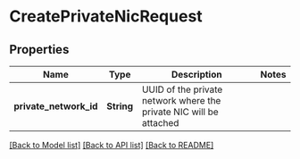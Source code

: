 # CreatePrivateNicRequest

## Properties

Name | Type | Description | Notes
------------ | ------------- | ------------- | -------------
**private_network_id** | **String** | UUID of the private network where the private NIC will be attached | 

[[Back to Model list]](../README.md#documentation-for-models) [[Back to API list]](../README.md#documentation-for-api-endpoints) [[Back to README]](../README.md)


